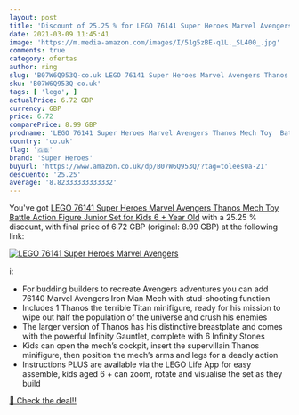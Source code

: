```yaml
---
layout: post
title: 'Discount of 25.25 % for LEGO 76141 Super Heroes Marvel Avengers '
date: 2021-03-09 11:45:41
image: 'https://m.media-amazon.com/images/I/51g5zBE-q1L._SL400_.jpg'
comments: true
category: ofertas
author: ring
slug: 'B07W6Q953Q-co.uk LEGO 76141 Super Heroes Marvel Avengers Thanos Mech Toy...'
sku: 'B07W6Q953Q-co.uk'
tags: [ 'lego', ]
actualPrice: 6.72 GBP
currency: GBP
price: 6.72
comparePrice: 8.99 GBP
prodname: 'LEGO 76141 Super Heroes Marvel Avengers Thanos Mech Toy  Battle Action Figure  Junior Set for Kids 6 + Year Old'
country: 'co.uk'
flag: '🇬🇧'
brand: 'Super Heroes'
buyurl: 'https://www.amazon.co.uk/dp/B07W6Q953Q/?tag=tolees0a-21'
descuento: '25.25'
average: '8.82333333333332'
---
```


You've got [LEGO 76141 Super Heroes Marvel Avengers Thanos Mech Toy  Battle Action Figure  Junior Set for Kids 6 + Year Old](https://www.amazon.co.uk/dp/B07W6Q953Q/?tag=tolees0a-21) with a  25.25 % discount, with final price of 6.72 GBP (original: 8.99 GBP) at the following link:

[![LEGO 76141 Super Heroes Marvel Avengers ](https://m.media-amazon.com/images/I/51g5zBE-q1L._SL400_.jpg)](https://www.amazon.co.uk/dp/B07W6Q953Q/?tag=tolees0a-21)

ℹ️:

- For budding builders to recreate Avengers adventures you can add 76140 Marvel Avengers Iron Man Mech with stud-shooting function
- Includes 1 Thanos the terrible Titan minifigure, ready for his mission to wipe out half the population of the universe and crush his enemies
- The larger version of Thanos has his distinctive breastplate and comes with the powerful Infinity Gauntlet, complete with 6 Infinity Stones
- Kids can open the mech’s cockpit, insert the supervillain Thanos minifigure, then position the mech’s arms and legs for a deadly action
- Instructions PLUS are available via the LEGO Life App for easy assemble, kids aged 6 + can zoom, rotate and visualise the set as they build

[🛒 Check the deal!!](https://www.amazon.co.uk/dp/B07W6Q953Q/?tag=tolees0a-21)
